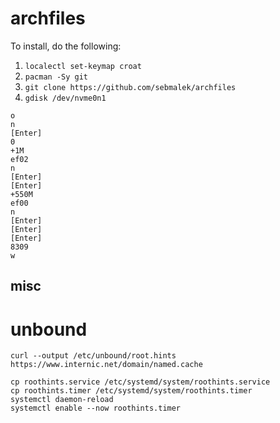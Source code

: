 # archfiles

To install, do the following:

1. `localectl set-keymap croat`
2. `pacman -Sy git`
3. `git clone https://github.com/sebmalek/archfiles`
4. `gdisk /dev/nvme0n1`
```
o
n
[Enter]
0
+1M
ef02
n
[Enter]
[Enter]
+550M
ef00
n
[Enter]
[Enter]
[Enter]
8309
w
```

## misc

# unbound
`curl --output /etc/unbound/root.hints https://www.internic.net/domain/named.cache`

```
cp roothints.service /etc/systemd/system/roothints.service
cp roothints.timer /etc/systemd/system/roothints.timer
systemctl daemon-reload
systemctl enable --now roothints.timer
```
